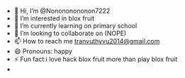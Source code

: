 - 👋 Hi, I’m @Nonononononon7222
- 👀 I’m interested in blox fruit
- 🌱 I’m currently learning on primary school
- 💞️ I’m looking to collaborate on (NOPE)
- 📫 How to reach me tranvuthyvu2014@gmail.com
- 😄 Pronouns: happy
- ⚡ Fun fact:i love hack blox fruit more than play blox fruit
- 

<!---
Nonononononon7222/Nonononononon7222 is a ✨ special ✨ repository because its `README.md` (this file) appears on your GitHub profile.
You can click the Preview link to take a look at your changes.
--->
